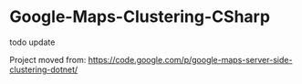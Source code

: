 Google-Maps-Clustering-CSharp
=============================

todo update

Project moved from: https://code.google.com/p/google-maps-server-side-clustering-dotnet/
